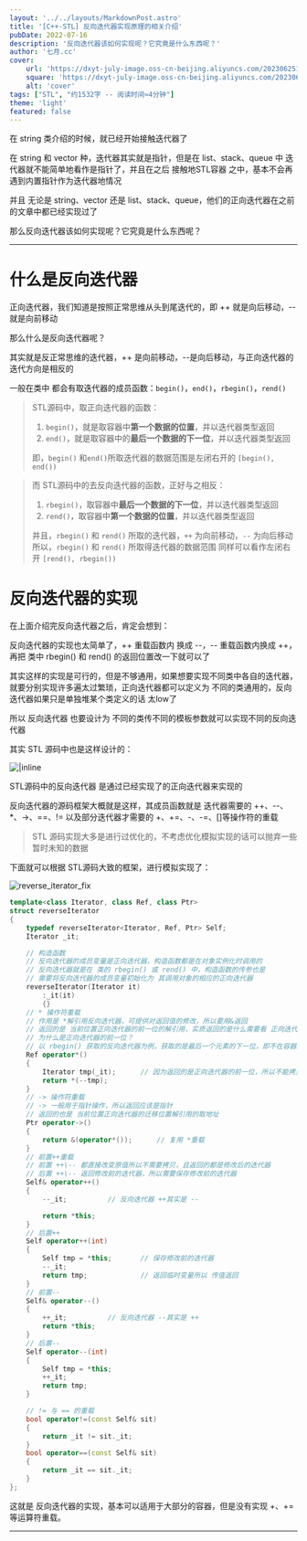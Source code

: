 ```yaml
---
layout: '../../layouts/MarkdownPost.astro'
title: '[C++-STL] 反向迭代器实现原理的相关介绍'
pubDate: 2022-07-16
description: '反向迭代器该如何实现呢？它究竟是什么东西呢？'
author: '七月.cc'
cover:
    url: 'https://dxyt-july-image.oss-cn-beijing.aliyuncs.com/202306251814470.webp'
    square: 'https://dxyt-july-image.oss-cn-beijing.aliyuncs.com/202306251814470.webp'
    alt: 'cover'
tags: ["STL", "约1532字 -- 阅读时间≈4分钟"]
theme: 'light'
featured: false
---
```


在 string 类介绍的时候，就已经开始接触迭代器了

在 string 和 vector 种，迭代器其实就是指针，但是在 list、stack、queue 中 迭代器就不能简单地看作是指针了，并且在之后 接触地STL容器 之中，基本不会再遇到内置指针作为迭代器地情况

并且 无论是 string、vector 还是 list、stack、queue，他们的正向迭代器在之前的文章中都已经实现过了

那么反向迭代器该如何实现呢？它究竟是什么东西呢？

---

# 什么是反向迭代器

正向迭代器，我们知道是按照正常思维从头到尾迭代的，即 ++ 就是向后移动，-- 就是向前移动

那么什么是反向迭代器呢？

其实就是反正常思维的迭代器，++ 是向前移动，--是向后移动，与正向迭代器的迭代方向是相反的

一般在类中 都会有取迭代器的成员函数：`begin()`，`end()`，`rbegin()`，`rend()`

> STL源码中，取正向迭代器的函数：
>
> 1. `begin()`，就是取容器中**第一个数据的位置**，并以迭代器类型返回
> 2. `end()`，就是取容器中的**最后一个数据的下一位**，并以迭代器类型返回
>
> 即，`begin()` 和`end()`所取迭代器的数据范围是左闭右开的 `[begin(), end())`

> 而 STL源码中的去反向迭代器的函数，正好与之相反：
>
> 1. `rbegin()`，取容器中**最后一个数据的下一位**，并以迭代器类型返回
> 2. `rend()`，取容器中**第一个数据的位置**，并以迭代器类型返回
>
> 并且，`rbegin()` 和 `rend()` 所取的迭代器，`++` 为向前移动，`--` 为向后移动
> 所以，`rbegin()` 和 `rend()` 所取得迭代器的数据范围 同样可以看作左闭右开 `[rend(), rbegin())`

# 反向迭代器的实现

在上面介绍完反向迭代器之后，肯定会想到：

反向迭代器的实现也太简单了，++ 重载函数内 换成 --，-- 重载函数内换成 ++，再把 类中 rbegin() 和 rend() 的返回位置改一下就可以了

其实这样的实现是可行的，但是不够通用，如果想要实现不同类中各自的迭代器，就要分别实现许多遍太过繁琐，正向迭代器都可以定义为 不同的类通用的，反向迭代器如果只是单独堆某个类定义的话 太low了

所以 反向迭代器 也要设计为 不同的类传不同的模板参数就可以实现不同的反向迭代器

其实 STL 源码中也是这样设计的：

![|inline](https://dxyt-july-image.oss-cn-beijing.aliyuncs.com/image-20220716005519094.webp)

STL源码中的反向迭代器 是通过已经实现了的正向迭代器来实现的

反向迭代器的源码框架大概就是这样，其成员函数就是 迭代器需要的 ++、--、*、->、==、!= 以及部分迭代器才需要的 +、+=、-、-=、[]等操作符的重载

> STL 源码实现大多是进行过优化的，不考虑优化模拟实现的话可以抛弃一些暂时未知的数据

下面就可以根据 STL源码大致的框架，进行模拟实现了：

![reverse_iterator_fix](https://dxyt-july-image.oss-cn-beijing.aliyuncs.com/reverse_iterator_fix.webp)

```cpp
template<class Iterator, class Ref, class Ptr>
struct reverseIterator
{
    typedef reverseIterator<Iterator, Ref, Ptr> Self;
    Iterator _it;

    // 构造函数
    // 反向迭代器的成员变量是正向迭代器，构造函数都是在对象实例化时调用的
    // 反向迭代器就是在 类的 rbegin() 或 rend() 中，构造函数的传参也是
    // 需要将反向迭代器的成员变量初始化为 其调用对象的相应的正向迭代器
    reverseIterator(Iterator it)
        :_it(it)
        {}
    // * 操作符重载
    // 作用是 *解引用反向迭代器，可提供对返回值的修改，所以要用&返回
    // 返回的是 当前位置正向迭代器的前一位的解引用，实质返回的是什么需要看 正向迭代器的实现
    // 为什么是正向迭代器的前一位？
    // 以 rbegin() 获取的反向迭代器为例，获取的是最后一个元素的下一位，即不在容器的数据范围内，如果直接对当前位置的正向迭代器解引用，会发生错误，前一位才数据容器的数据范围
    Ref operator*()
    {
        Iterator tmp(_it); 		// 因为返回的是正向迭代器的前一位，所以不能拷贝构造，只能根据 传成员变量调用构造函数构造 Iterator
        return *(--tmp);
    }
    // -> 操作符重载
    // -> 一般用于指针操作，所以返回应该是指针
    // 返回的也是 当前位置正向迭代器的迁移位置解引用的取地址
    Ptr operator->()
    {
        return &(operator*()); 		// 复用 *重载
    }
    // 前置++重载
    // 前置 ++\-- 都直接改变原值所以不需要拷贝，且返回的都是修改后的迭代器
    // 后置 ++\-- 返回修改前的迭代器，所以需要保存修改前的迭代器
    Self& operator++()
    {
        --_it; 			// 反向迭代器 ++其实是 --

        return *this;
    }
    // 后置++
    Self operator++(int)
    {
        Self tmp = *this; 		// 保存修改前的迭代器
        --_it;
        return tmp;  			// 返回临时变量所以 传值返回
    }
    // 前置--
    Self& operator--()
    {
        ++_it; 			// 反向迭代器 --其实是 ++
        return *this;
    }
    // 后置--
    Self operator--(int)
    {
        Self tmp = *this;
        ++_it;
        return tmp;
    }

    // != 与 == 的重载
    bool operator!=(const Self& sit)
    {
        return _it != sit._it;
    }
    bool operator==(const Self& sit)
    {
        return _it == sit._it;
    }
};
```

这就是 反向迭代器的实现，基本可以适用于大部分的容器，但是没有实现 +、+=等运算符重载。

---
